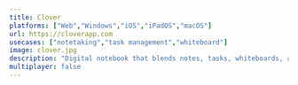 ```yaml
---
title: Clover
platforms: ["Web","Windows","iOS","iPadOS","macOS"]
url: https://cloverapp.com
usecases: ["notetaking","task management","whiteboard"]
image: clover.jpg
description: "Digital notebook that blends notes, tasks, whiteboards, and a daily planner into one streamlined app."
multiplayer: false
---
```

